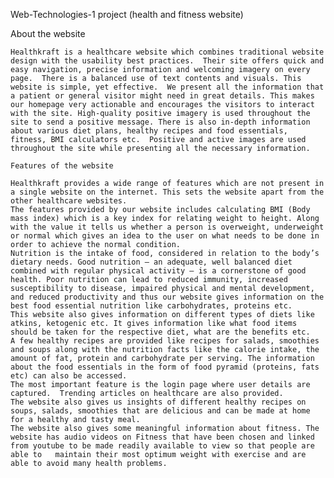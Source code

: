 
Web-Technologies-1 project (health and fitness website)


About the website 
	
	Healthkraft is a healthcare website which combines traditional website design with the usability best practices.  Their site offers quick and easy navigation, precise information and welcoming imagery on every page.  There is a balanced use of text contents and visuals. This website is simple, yet effective.  We present all the information that a patient or general visitor might need in great details. This makes our homepage very actionable and encourages the visitors to interact with the site. High-quality positive imagery is used throughout the site to send a positive message. There is also in-depth information about various diet plans, healthy recipes and food essentials, fitness, BMI calculators etc.  Positive and active images are used throughout the site while presenting all the necessary information.  
	
	Features of the website 
	
	Healthkraft provides a wide range of features which are not present in a single website on the internet. This sets the website apart from the other healthcare websites.  
	The features provided by our website includes calculating BMI (Body mass index) which is a key index for relating weight to height. Along with the value it tells us whether a person is overweight, underweight or normal which gives an idea to the user on what needs to be done in order to achieve the normal condition. 
	Nutrition is the intake of food, considered in relation to the body’s dietary needs. Good nutrition – an adequate, well balanced diet combined with regular physical activity – is a cornerstone of good health. Poor nutrition can lead to reduced immunity, increased susceptibility to disease, impaired physical and mental development, and reduced productivity and thus our website gives information on the best food essential nutrition like carbohydrates, proteins etc. 
	This website also gives information on different types of diets like atkins, ketogenic etc. It gives information like what food items should be taken for the respective diet, what are the benefits etc.  
	A few healthy recipes are provided like recipes for salads, smoothies and soups along with the nutrition facts like the calorie intake, the amount of fat, protein and carbohydrate per serving. The information about the food essentials in the form of food pyramid (proteins, fats etc) can also be accessed.  
	The most important feature is the login page where user details are captured.  Trending articles on healthcare are also provided. 
	The website also gives us insights of different healthy recipes on soups, salads, smoothies that are delicious and can be made at home for a healthy and tasty meal. 
	The website also gives some meaningful information about fitness. The website has audio videos on Fitness that have been chosen and linked from youtube to be made readily available to view so that people are able to   maintain their most optimum weight with exercise and are able to avoid many health problems.
